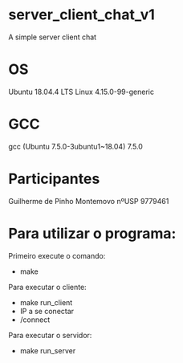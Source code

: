 # server_client_chat_v1
A simple server client chat

# OS
Ubuntu 18.04.4 LTS
Linux 4.15.0-99-generic

# GCC 
gcc (Ubuntu 7.5.0-3ubuntu1~18.04) 7.5.0

# Participantes 
Guilherme de Pinho Montemovo        nºUSP 9779461

# Para utilizar o programa:

Primeiro execute o comando:
- make

Para executar o cliente:
- make run_client 
- IP a se conectar
- /connect

Para executar o servidor:
- make run_server
